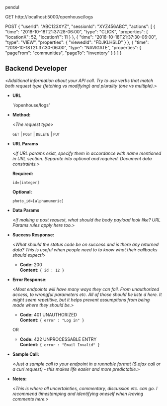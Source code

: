 pendul

GET http://localhost:5000/openhouse/logs


POST {
		"userId": "ABC123XYZ",
		"sessionId": "XYZ456ABC",
		"actions": [
			{
				"time": "2018-10-18T21:37:28-06:00",
				"type": "CLICK",
				"properties": {
					"locationX": 52,
					"locationY": 11
				}
			},
			{
				"time": "2018-10-18T21:37:30-06:00",
				"type": "VIEW",
				"properties": {
					"viewedId": "FDJKLHSLD"
				}
			},
			{
				"time": "2018-10-18T21:37:30-06:00",
				"type": "NAVIGATE",
				"properties": {
					"pageFrom": "communities",
					"pageTo": "inventory"
				}
			}
		]
	}





**Backend Developer**
----
  <_Additional information about your API call. Try to use verbs that match both request type (fetching vs modifying) and plurality (one vs multiple)._>

* **URL**

  '/openhouse/logs'

* **Method:**
  
  <_The request type_>

  `GET` | `POST` | `DELETE` | `PUT`
  
*  **URL Params**

   <_If URL params exist, specify them in accordance with name mentioned in URL section. Separate into optional and required. Document data constraints._> 

   **Required:**
 
   `id=[integer]`

   **Optional:**
 
   `photo_id=[alphanumeric]`

* **Data Params**

  <_If making a post request, what should the body payload look like? URL Params rules apply here too._>

* **Success Response:**
  
  <_What should the status code be on success and is there any returned data? This is useful when people need to to know what their callbacks should expect!_>

  * **Code:** 200 <br />
    **Content:** `{ id : 12 }`
 
* **Error Response:**

  <_Most endpoints will have many ways they can fail. From unauthorized access, to wrongful parameters etc. All of those should be liste d here. It might seem repetitive, but it helps prevent assumptions from being made where they should be._>

  * **Code:** 401 UNAUTHORIZED <br />
    **Content:** `{ error : "Log in" }`

  OR

  * **Code:** 422 UNPROCESSABLE ENTRY <br />
    **Content:** `{ error : "Email Invalid" }`

* **Sample Call:**

  <_Just a sample call to your endpoint in a runnable format ($.ajax call or a curl request) - this makes life easier and more predictable._> 

* **Notes:**

  <_This is where all uncertainties, commentary, discussion etc. can go. I recommend timestamping and identifying oneself when leaving comments here._> 
